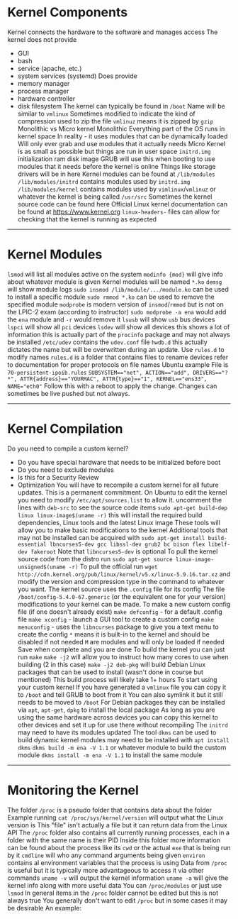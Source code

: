 # Kernel Components

Kernel connects the hardware to the software and manages access
The kernel does not provide
- GUI
- bash
- service (apache, etc.)
- system services (systemd)
Does provide
- memory manager
- process manager
- hardware controller
- disk filesystem
The kernel can typically be found in `/boot`
	Name will be similar to `vmlinux`
	Sometimes modified to indicate the kind of compression used to zip the file
		`vmlinuz` means it is zipped by `gzip`
Monolithic vs Micro kernel
	Monolithic
		Everything part of the OS runs in kernel space
		In reality - it uses modules that can be dynamically loaded
		Will only ever grab and use modules that it actually needs
	Micro
		Kernel is as small as possible but things are run in user space
`initrd.img`
	initialization ram disk image
	GRUB will use this when booting to use modules that it needs before the kernel is online
	Things like storage drivers will be in here
Kernel modules can be found at `/lib/modules`
	`/lib/modules/initrd` contains modules used by `initrd.img`
	`/lib/modules/kernel` contains modules used by `vimlinux`/`vmlinuz` or whatever the kernel is being called
`/usr/src`
	Sometimes the kernel source code can be found here
	Official Linux kernel documentation can be found at https://www.kernel.org
	`linux-headers-` files can allow for checking that the kernel is running as expected

---
# Kernel Modules

`lsmod` will list all modules active on the system
`modinfo {mod}` will give info about whatever module is given
Kernel modules will be named `*.ko`
`demsg` will show module logs
`sudo insmod /lib/module/.../module.ko` can be used to install a specific module
`sudo rmmod *.ko` can be used to remove the specified module
`modprobe` is modern version of `insmod`/`rmmod` but is not on the LPIC-2 exam (according to instructor)
	`sudo modprobe -a ena` would add the `ena` module and `-r` would remove it
`lsusb` will show `usb` bus devices
`lspci` will show all `pci` devices
`lsdev` will show all devices
	this shows a lot of information 
	this is actually part of the `procinfo` package and may not always be installed
`/etc/udev` contains the `udev.conf` file
	`hwdb.d` this actually dictates the name but will be overwritten during an update. Use `rules.d` to modify names
	`rules.d` is a folder that contains files to rename devices
		refer to documentation for proper protocols on file names
		Ubuntu example
		File is `70-persistent-ipoib.rules`
			```SUBSYSTEM=="net", ACTION=="add", DRIVERS=="?*", ATTR{address}=="YOURMAC", ATTR{type}=="1", KERNEL=="ens33", NAME="eth0"```
		Follow this with a reboot to apply the change. Changes can sometimes be live pushed but not always.

---
# Kernel Compilation

Do you need to compile a custom kernel?
- Do you have special hardware that needs to be initialized before boot
- Do you need to exclude modules
- Is this for a Security Review
- Optimization
You will have to recompile a custom kernel for all future updates. This is a permanent commitment.
On Ubuntu to edit the kernel you need to modify `/etc/apt/sources.list` to allow it.
	uncomment the lines with `deb-src` to see the source code items
`sudo apt-get build-dep linux linux-image$(uname -r)` this will install the required build dependencies, Linux tools and the latest Linux image
These tools will allow you to make basic modifications to the kernel
Additional tools that may not be installed can be acquired with
	`sudo apt-get install build-essential lbncurses5-dev gcc libssl-dev grub2 bc bison flex libelf-dev fakeroot`
	Note that `libncurses5-dev` is optional
To pull the kernel source code from the distro run `sudo apt-get source linux-image-unsigned$(uname -r)`
To pull the official run `wget http://cdn.kernel.org/pub/linux/kernel/v5.x/linux-5.9.16.tar.xz` and modify the version and compression type in the command to whatever you want.
The kernel source uses the `.config` file for its config
    The file `/boot/config-5.4.0-67.generic` (or the equivalent one for your version) modifications to your kernel can be made.
    To make a new custom config file (if one doesn't already exist)
        `make defconfig` - for a default .config file
        `make xconfig` - launch a GUI tool to create a custom config
        `make menuconfig` - uses the `libncurses` package to give you a text menu to create the config
            `*` means it is built-in to the kernel and should be disabled if not needed
            `M` are modules and will only be loaded if needed
            Save when complete and you are done
To build the kernel you can just run `make`
    `make -j2` will allow you to instruct how many cores to use when building (2 in this case)
    `make -j2 deb-pkg` will build Debian Linux packages that can be used to install (wasn't done in course but mentioned)
    This build process will likely take 1+ hours
To start using your custom kernel
    If you have generated a `vmlinux` file you can copy it to `/boot` and tell GRUB to boot from it
        You can also symlink it but it still needs to be moved to `/boot`
    For Debian packages they can be installed via `apt`, `apt-get`, `dpkg` to install the local package
As long as you are using the same hardware across devices you can copy this kernel to other devices and set it up for use there without recompiling
The `initrd` may need to have its modules updated
The tool `dkms` can be used to build dynamic kernel modules
    may need to be installed with `apt install dkms`
    `dkms build -m ena -V 1.1` or whatever module to build the custom module
    `dkms install -m ena -V 1.1` to install the same module

---
# Monitoring the Kernel

The folder `/proc` is a pseudo folder that contains data about the folder
    Example running `cat /proc/sys/kernel/version` will output what the Linux version is
    This "file" isn't actually a file but it can return data from the Linux API
The `/proc` folder also contains all currently running processes, each in a folder with the same name is their PID
    Inside this folder more information can be found about the process like its `cwd` or the actual `exe` that is being run by it
    `cmdline` will who any command arguments being given
    `environ` contains al environment variables that the process is using
Data from `/proc` is useful but it is typically more advantageous to access it via other commands
    `uname -v` will output the kernel information
    `uname -a` will give the kernel info along with more useful data
    You can `/proc/modules` or just use `lsmod`
In general items in the `/proc` folder cannot be edited but this is not always true
    You generally don't want to edit `/proc` but in some cases it may be desirable
    An example: 